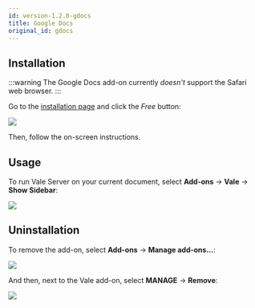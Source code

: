 ```yaml
---
id: version-1.2.0-gdocs
title: Google Docs
original_id: gdocs
---
```


## Installation

:::warning
The Google Docs add-on currently *doesn't* support the Safari web browser.
:::

Go to the [installation page](https://chrome.google.com/webstore/detail/vale/dajjahcjejjigdlhbbofcbafdgmjlnff?authuser=0) and click the *Free* button:

<img src="assets/ui/Google/free.png">

Then, follow the on-screen instructions.

## Usage

<!-- vale Base.SpellCheck = NO -->

To run Vale Server on your current document, select
**Add-ons** &rarr; **Vale** &rarr; **Show Sidebar**:

<img src="assets/ui/Google/menu.png">

## Uninstallation

To remove the add-on, select **Add-ons** &rarr; **Manage add-ons...**:

<!-- vale Base.SpellCheck = YES -->

<img src="assets/ui/Google/manage.png">

And then, next to the Vale add-on, select **MANAGE** &rarr; **Remove**:

<img src="assets/ui/Google/remove.png">
